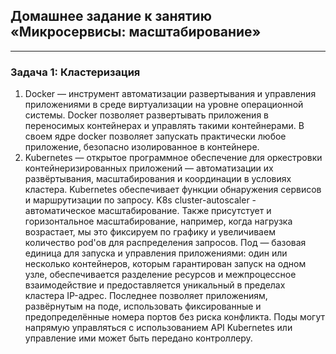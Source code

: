 ## Домашнее задание к занятию «Микросервисы: масштабирование»
-------
### Задача 1: Кластеризация
1. Docker — инструмент автоматизации развертывания и управления приложениями в среде виртуализации на уровне операционной системы. Docker позволяет развертывать приложения в переносимых контейнерах и управлять такими контейнерами. В своем ядре docker позволяет запускать практически любое приложение, безопасно изолированное в контейнере.
2. Kubernetes — открытое программное обеспечение для оркестровки контейнеризированных приложений — автоматизации их развёртывания, масштабирования и координации в условиях кластера. Kubernetes обеспечивает функции обнаружения сервисов и маршрутизации по запросу. K8s cluster-autoscaler - автоматическое масштабирование. Также присутстует и горизонтальное масштабирование, например, когда нагрузка возрастает, мы это фиксируем по графику и увеличиваем количество pod'ов для распределения запросов. Под — базовая единица для запуска и управления приложениями: один или несколько контейнеров, которым гарантирован запуск на одном узле, обеспечивается разделение ресурсов и межпроцессное взаимодействие и предоставляется уникальный в пределах кластера IP-адрес. Последнее позволяет приложениям, развёрнутым на поде, использовать фиксированные и предопределённые номера портов без риска конфликта. Поды могут напрямую управляться с использованием API Kubernetes или управление ими может быть передано контроллеру.
